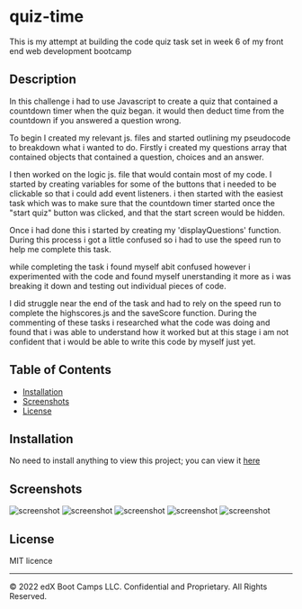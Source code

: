 # quiz-time
This is my attempt at building the code quiz task set in week 6 of my front end web development bootcamp

## Description

In this challenge i had to use Javascript to create a quiz that contained a countdown timer when the quiz began. it would then deduct time from the countdown if you answered a question wrong.

To begin I created my relevant js. files and started outlining my pseudocode to breakdown what i wanted to do. Firstly i created my questions array that contained objects that contained a question, choices and an answer.

I then worked on the logic js. file that would contain most of my code. I started by creating variables for some of the buttons that i needed to be clickable so that i could add event listeners. i then started with the easiest task which was to make sure that the countdown timer started once the "start quiz" button was clicked, and that the start screen would be hidden.

Once i had done this i started by creating my 'displayQuestions' function. During this process i got a little confused so i had to use the speed run to help me complete this task.

while completing the task i found myself abit confused however i experimented with the code and found myself unerstanding it more as i was breaking it down and testing out individual pieces of code. 

I did struggle near the end of the task and had to rely on the speed run to complete the highscores.js and the saveScore function. During the commenting of these tasks i researched what the code was doing and found that i was able to understand how it worked but at this stage i am not confident that i would be able to write this code by myself just yet.

## Table of Contents

- [Installation](#installation)
- [Screenshots](#screenshots)
- [License](#license)

## Installation

No need to install anything to view this project; you can view it [here]()

## Screenshots

![screenshot](./images/screenshot001.png)
![screenshot](./images/screenshot002.png)
![screenshot](./images/screenshot003.png)
![screenshot](./images/screenshot004.png)
![screenshot](./images/screenshot005.png)

## License

MIT licence

---

© 2022 edX Boot Camps LLC. Confidential and Proprietary. All Rights Reserved.

